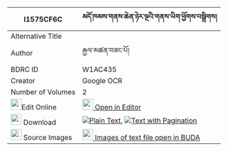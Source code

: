 |I1575CF6C|མདོ་ཁམས་གནས་ཆེན་ཉེར་ལྔའི་གནས་ཡིག་ཕྱོགས་བསྒྲིགས། 
| --- | --- 
|Alternative Title |
|Author| རྒྱལ་མཚན་བཟང་པོ།
|BDRC ID | W1AC435
|Creator | Google OCR
|Number of Volumes| 2
|<img width="25" src="https://img.icons8.com/color/25/000000/edit-property.png">Edit Online| [<img width="25" src="https://avatars.githubusercontent.com/u/45091458?s=200&v=4"> Open in Editor](http://editor.openpecha.org/I1575CF6C)
|<img width="25" src="https://img.icons8.com/fluent/48/000000/download-2.png"/>  Download | [![](https://img.icons8.com/color/20/000000/txt.png)Plain Text](https://github.com/Openpecha/I1575CF6C/releases/download/v2/dokham_nechen_nyer_nga_i_neyik_plain_I1575CF6C.zip), [![](https://img.icons8.com/color/20/000000/txt.png)Text with Pagination](https://github.com/Openpecha/I1575CF6C/releases/download/v2/dokham_nechen_nyer_nga_i_neyik_pages_I1575CF6C.zip)
|<img width="25" src="https://img.icons8.com/plasticine/100/000000/pictures-folder.png"/>  Source Images | [<img width="25" src="https://library.bdrc.io/icons/BUDA-small.svg"> Images of text file open in BUDA](https://library.bdrc.io/show/bdr:W1AC435)